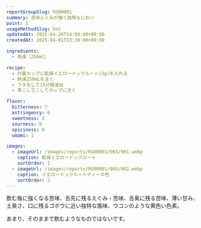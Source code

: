 ```yaml
---
reportGroupSlug: RG00001
summary: 苦味えぐみが強く独特なにおい
point: 1
usageMethodSlug: hot
updatedAt: 2025-04-26T14:00:00+09:00
createdAt: 2025-04-01T23:30:00+09:00

ingredients:
  - 熱湯（250ml）

recipe:
  - 計量カップに乾燥イエロードックルート(3g)を入れる
  - 熱湯250mLを注ぐ
  - フタをして15分間浸出
  - 茶こしでこしてカップに注ぐ

flavor:
  bitterness: 7
  astringency: 6
  sweetness: 2
  sourness: 0
  spiciness: 0
  umami: 1

images:
  - imageUrl: /images/reports/RG00001/001/001.webp
    caption: 乾燥イエロードックルート
    sortOrder: 1
  - imageUrl: /images/reports/RG00001/001/002.webp
    caption: イエロードックルートティーの色
    sortOrder: 2
---
```


飲む毎に強くなる苦味、舌先に残るえぐみ・苦味、舌奥に残る苦味、薄い甘み、土臭さ、口に残るゴボウに近い独特な風味、ウコンのような黄色い色素。

あまり、そのままで飲むようなものではないです。